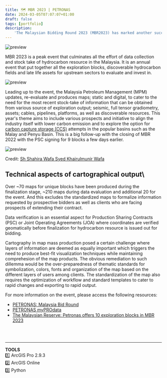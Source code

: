 ```yaml
---
title: 🗺️ MBR 2023 | PETRONAS
date: 2024-03-05T07:07:07+01:00
draft: false
tags: [portfolio]
description: 
    'The Malaysian Bidding Round 2023 (MBR2023) has marked another successful year for PETRONAS.'
---
```

![preview](/image/blog/mbr2023_01.jpg)

MBR 2023 is a peak event that culminates all the effort of data collection and stock take of hydrocarbon resource in the Malaysia. It is an annual event that put together all the exploration blocks, discoverable hydrocarbon fields and late life assets for upstream sectors to evaluate and invest in.

![preview](/image/blog/mbr2023_02.jpg)

Leading up to the event, the Malaysia Petroleum Management (MPM) updates, re-evaluate and produces maps; static and digital, to cater to the need for the most recent stock-take of information that can be obtained from various source of exploration output; seismic, full tensor gradiometry, assets; cables, pipelines, platforms, as well as discoverable resources. This year's theme aims to include various prospects and initiative to align the industry itself with lower carbon emission and to explore the option for [carbon capture storage (CCS)](https://www.globalccsinstitute.com/about/what-is-ccs/) attempts in the popular basins such as the Malay and Penyu Basin. This is a big follow-up with the closing of MBR 2022 with the PSC signing for 9 blocks a few days earlier.

![preview](/image/blog/mbr2023_03.jpg)

Credit: [Sh Shahira Wafa Syed Khairulmunir Wafa](https://www.linkedin.com/posts/sharifah-shahira-wafa-66630b55_alhamdulillahall-praise-to-god-managed-activity-7031617690708430848-sxcD/)

## **Technical aspects of cartographical output**\
Over \~70 maps for unique blocks have been produced during the finalization stage, \~210 maps during data evaluation and additional 20 for the event. And this excludes the standardized maps to formalize information requested by prospective bidders as well as clients who are facing prospects of extending their contract.

Data verification is an essential aspect for Production Sharing Contracts (PSC) or Joint Operating Agreements (JOA) where coordinates are verified geomatically before finalization for hydrocarbon resource is issued out for bidding. 

Cartography in map mass production posed a certain challenge where layers of information are deemed as equally important which triggers the need to produce best-fit visualization techniques while maintaining comprehesion of the map products. The obvious remediation to such dillemma would be the over-preparedness of thematic standards for symbolization, colors, fonts and organization of the map based on the different layers of users among clients. The standardization of the map also requires the optimization of workflow and standard templates to cater to rapid changes and exporting to rapid output.

For more information on the event, please access the following resources:

- [PETRONAS: Malaysia Bid Round](<https://href.li/?https://www.petronas.com/myprodata/mbr>)
- [PETRONAS myPROdata](<https://t.umblr.com/redirect?z=https%3A%2F%2Fwww.linkedin.com%2Fposts%2Fpetronas_petronasmyprodata-petronasmyprodata-petronasmyprodata-activity-7026884085931274240-wgPt%3Futm_source%3Dshare%26utm_medium%3Dmember_desktop&t=MzMzZGIwY2Y5YjM2ZDBkMGJmNGNlNTc0MTcwNjI3OWY0N2E3M2VjNyw0NTRjYzM4MmU2NzhlZGI0MzFlMDcxNGIxYzk5Y2IyN2JmODA3ZTRk&ts=1690956092>)
- [The Malaysian Reserve: Petronas offers 10 exploration blocks in MBR 2023](<https://t.umblr.com/redirect?z=https%3A%2F%2Fwww.linkedin.com%2Fposts%2Fpetronas_petronasmyprodata-petronasmyprodata-petronasmyprodata-activity-7026884085931274240-wgPt%3Futm_source%3Dshare%26utm_medium%3Dmember_desktop&t=MzMzZGIwY2Y5YjM2ZDBkMGJmNGNlNTc0MTcwNjI3OWY0N2E3M2VjNyw0NTRjYzM4MmU2NzhlZGI0MzFlMDcxNGIxYzk5Y2IyN2JmODA3ZTRk&ts=1690956092>)

\
&nbsp;
&nbsp;
_______________________________________________________________________________________________
**TOOLS** \
1️⃣ ArcGIS Pro 2.9.3 \
2️⃣ ArcGIS Online \
3️⃣ Python 
&nbsp;

